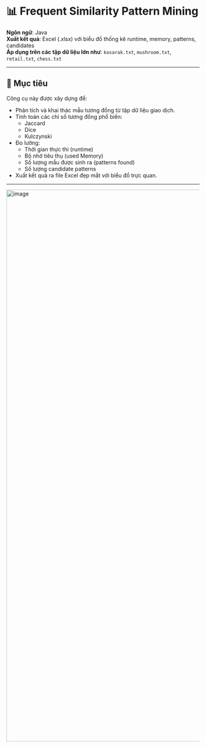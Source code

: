 # 📊 Frequent Similarity Pattern Mining

**Ngôn ngữ**: Java  
**Xuất kết quả**: Excel (.xlsx) với biểu đồ thống kê runtime, memory, patterns, candidates  
**Áp dụng trên các tập dữ liệu lớn như**: `kosarak.txt`, `mushroom.txt`, `retail.txt`, `chess.txt`

---

## 🚀 Mục tiêu

Công cụ này được xây dựng để:

-   Phân tích và khai thác mẫu tương đồng từ tập dữ liệu giao dịch.
-   Tính toán các chỉ số tương đồng phổ biến:
    -   Jaccard
    -   Dice
    -   Kulczynski
-   Đo lường:
    -   Thời gian thực thi (runtime)
    -   Bộ nhớ tiêu thụ (used Memory)
    -   Số lượng mẫu được sinh ra (patterns found)
    -   Số lượng candidate patterns
-   Xuất kết quả ra file Excel đẹp mắt với biểu đồ trực quan.

---

<img width="1440" alt="image" src="https://github.com/user-attachments/assets/81681e75-5f39-4044-8d45-ded0e7cfd1d7" />
